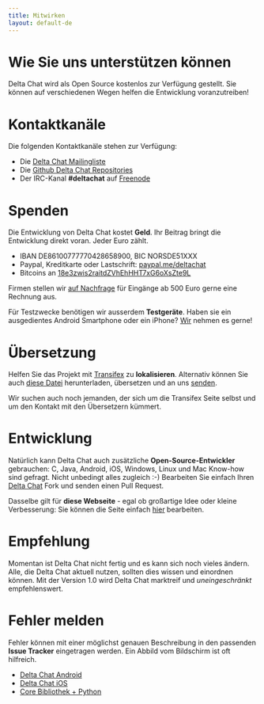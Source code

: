 ```yaml
---
title: Mitwirken
layout: default-de
---
```


# Wie Sie uns unterstützen können

Delta Chat wird als Open Source kostenlos zur Verfügung gestellt. Sie können auf verschiedenen Wegen helfen die Entwicklung voranzutreiben!

# Kontaktkanäle

Die folgenden Kontaktkanäle stehen zur Verfügung:

- Die [Delta Chat Mailingliste](https://lists.codespeak.net/postorius/lists/delta.codespeak.net/)
- Die [Github Delta Chat Repositories](https://github.com/deltachat/)
- Der IRC-Kanal **#deltachat** auf [Freenode](https://webchat.freenode.net?uio=MTE9MjA16a&channels=%23deltachat)


# Spenden

Die Entwicklung von Delta Chat kostet **Geld**. Ihr Beitrag bringt die Entwicklung direkt voran. Jeder Euro zählt.

- IBAN DE86100777770428658900, BIC NORSDE51XXX
- Paypal, Kreditkarte oder Lastschrift: [paypal.me/deltachat](https://paypal.me/deltachat/20)
- Bitcoins an [18e3zwis2raitdZVhEhHHT7xG6oXsZte9L](bitcoin:18e3zwis2raitdZVhEhHHT7xG6oXsZte9L)

Firmen stellen wir [auf Nachfrage](imprint) für Eingänge ab 500 Euro gerne eine Rechnung aus.

Für Testzwecke benötigen wir ausserdem **Testgeräte**. Haben sie ein ausgedientes Android Smartphone oder ein iPhone?
[Wir](imprint) nehmen es gerne!


# Übersetzung

Helfen Sie das Projekt mit [Transifex](https://www.transifex.com/delta-chat/delta-chat-android/) zu **lokalisieren**.
Alternativ können Sie auch [diese Datei](https://raw.githubusercontent.com/deltachat/deltachat-android/master/MessengerProj/src/main/res/values/strings.xml) herunterladen, übersetzen und an uns [senden](imprint).

Wir suchen auch noch jemanden, der sich um die Transifex Seite selbst und um den Kontakt mit den Übersetzern kümmert.


# Entwicklung

Natürlich kann Delta Chat auch zusätzliche **Open-Source-Entwickler** gebrauchen: C, Java, Android, iOS, Windows, Linux und Mac Know-how sind gefragt. Nicht unbedingt alles zugleich :-) Bearbeiten Sie einfach Ihren [Delta Chat](https://github.com/deltachat/) Fork und senden einen Pull Request.

Dasselbe gilt für **diese Webseite** - egal ob großartige Idee oder kleine Verbesserung: Sie können die Seite einfach [hier](https://github.com/deltachat/deltachat-pages/) bearbeiten.

# Empfehlung

Momentan ist Delta Chat nicht fertig und es kann sich noch vieles ändern. Alle, die Delta Chat aktuell nutzen, sollten dies wissen und einordnen können. Mit der Version 1.0 wird Delta Chat marktreif und _uneingeschränkt_ empfehlenswert.


# Fehler melden

Fehler können mit einer möglichst genauen Beschreibung in den passenden **Issue Tracker** eingetragen werden. Ein Abbild vom Bildschirm ist oft hilfreich.

- [Delta Chat Android](https://github.com/deltachat/deltachat-android/issues)
- [Delta Chat iOS](https://github.com/deltachat/deltachat-ios/issues)
- [Core Bibliothek + Python](https://github.com/deltachat/deltachat-core/issues)



